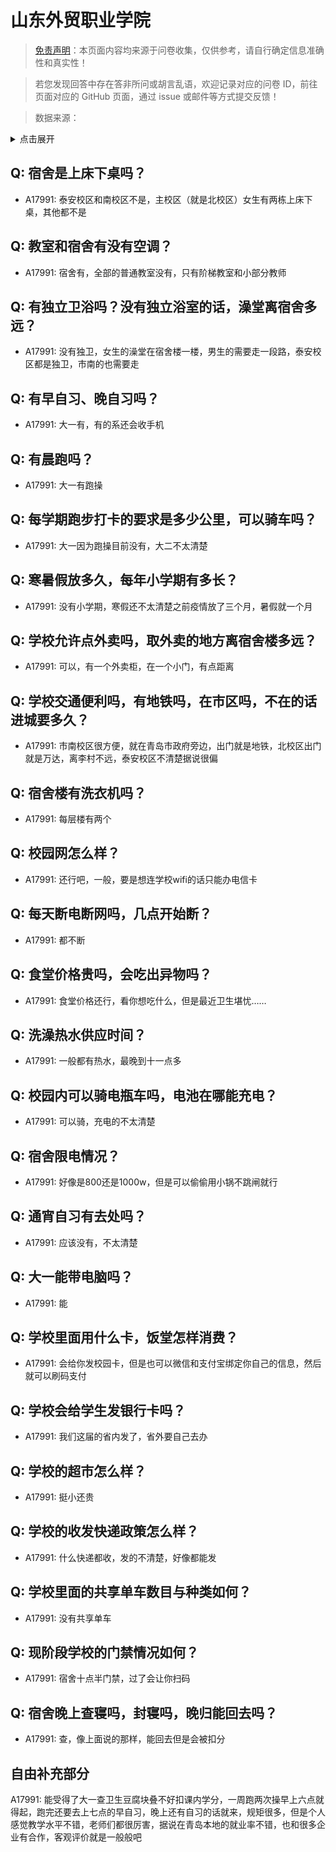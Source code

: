 # 山东外贸职业学院

> [免责声明](https://colleges.chat/#_3)：本页面内容均来源于问卷收集，仅供参考，请自行确定信息准确性和真实性！

> 若您发现回答中存在答非所问或胡言乱语，欢迎记录对应的问卷 ID，前往页面对应的 GitHub 页面，通过 issue 或邮件等方式提交反馈！

> 数据来源：

<details><summary>点击展开</summary>
<ul>
<li>A17991: 3070495401@qq.com (2023 年 06 月)</li>
</ul>
</details>

## Q: 宿舍是上床下桌吗？

- A17991: 泰安校区和南校区不是，主校区（就是北校区）女生有两栋上床下桌，其他都不是

## Q: 教室和宿舍有没有空调？

- A17991: 宿舍有，全部的普通教室没有，只有阶梯教室和小部分教师

## Q: 有独立卫浴吗？没有独立浴室的话，澡堂离宿舍多远？

- A17991: 没有独卫，女生的澡堂在宿舍楼一楼，男生的需要走一段路，泰安校区都是独卫，市南的也需要走

## Q: 有早自习、晚自习吗？

- A17991: 大一有，有的系还会收手机

## Q: 有晨跑吗？

- A17991: 大一有跑操

## Q: 每学期跑步打卡的要求是多少公里，可以骑车吗？

- A17991: 大一因为跑操目前没有，大二不太清楚

## Q: 寒暑假放多久，每年小学期有多长？

- A17991: 没有小学期，寒假还不太清楚之前疫情放了三个月，暑假就一个月

## Q: 学校允许点外卖吗，取外卖的地方离宿舍楼多远？

- A17991: 可以，有一个外卖柜，在一个小门，有点距离

## Q: 学校交通便利吗，有地铁吗，在市区吗，不在的话进城要多久？

- A17991: 市南校区很方便，就在青岛市政府旁边，出门就是地铁，北校区出门就是万达，离李村不远，泰安校区不清楚据说很偏

## Q: 宿舍楼有洗衣机吗？

- A17991: 每层楼有两个

## Q: 校园网怎么样？

- A17991: 还行吧，一般，要是想连学校wifi的话只能办电信卡

## Q: 每天断电断网吗，几点开始断？

- A17991: 都不断

## Q: 食堂价格贵吗，会吃出异物吗？

- A17991: 食堂价格还行，看你想吃什么，但是最近卫生堪忧……

## Q: 洗澡热水供应时间？

- A17991: 一般都有热水，最晚到十一点多

## Q: 校园内可以骑电瓶车吗，电池在哪能充电？

- A17991: 可以骑，充电的不太清楚

## Q: 宿舍限电情况？

- A17991: 好像是800还是1000w，但是可以偷偷用小锅不跳闸就行

## Q: 通宵自习有去处吗？

- A17991: 应该没有，不太清楚

## Q: 大一能带电脑吗？

- A17991: 能

## Q: 学校里面用什么卡，饭堂怎样消费？

- A17991: 会给你发校园卡，但是也可以微信和支付宝绑定你自己的信息，然后就可以刷码支付

## Q: 学校会给学生发银行卡吗？

- A17991: 我们这届的省内发了，省外要自己去办

## Q: 学校的超市怎么样？

- A17991: 挺小还贵

## Q: 学校的收发快递政策怎么样？

- A17991: 什么快递都收，发的不清楚，好像都能发

## Q: 学校里面的共享单车数目与种类如何？

- A17991: 没有共享单车

## Q: 现阶段学校的门禁情况如何？

- A17991: 宿舍十点半门禁，过了会让你扫码

## Q: 宿舍晚上查寝吗，封寝吗，晚归能回去吗？

- A17991: 查，像上面说的那样，能回去但是会被扣分

## 自由补充部分

A17991: 能受得了大一查卫生豆腐块叠不好扣课内学分，一周跑两次操早上六点就得起，跑完还要去上七点的早自习，晚上还有自习的话就来，规矩很多，但是个人感觉教学水平不错，老师们都很厉害，据说在青岛本地的就业率不错，也和很多企业有合作，客观评价就是一般般吧